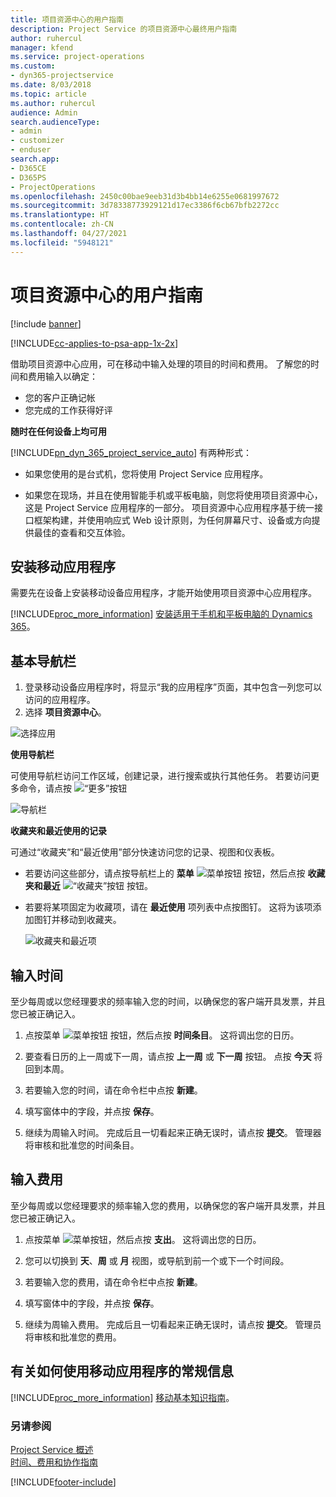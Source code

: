 ```yaml
---
title: 项目资源中心的用户指南
description: Project Service 的项目资源中心最终用户指南
author: ruhercul
manager: kfend
ms.service: project-operations
ms.custom:
- dyn365-projectservice
ms.date: 8/03/2018
ms.topic: article
ms.author: ruhercul
audience: Admin
search.audienceType:
- admin
- customizer
- enduser
search.app:
- D365CE
- D365PS
- ProjectOperations
ms.openlocfilehash: 2450c00bae9eeb31d3b4bb14e6255e0681997672
ms.sourcegitcommit: 3d78338773929121d17ec3386f6cb67bfb2272cc
ms.translationtype: HT
ms.contentlocale: zh-CN
ms.lasthandoff: 04/27/2021
ms.locfileid: "5948121"
---
```

# <a name="user-guide-for-project-resource-hub"></a>项目资源中心的用户指南

[!include [banner](../includes/psa-now-project-operations.md)]

[!INCLUDE[cc-applies-to-psa-app-1x-2x](../includes/cc-applies-to-psa-app-1x-2x.md)]

借助项目资源中心应用，可在移动中输入处理的项目的时间和费用。 了解您的时间和费用输入以确定：

- 您的客户正确记帐
- 您完成的工作获得好评

**随时在任何设备上均可用**

[!INCLUDE[pn_dyn_365_project_service_auto](../includes/pn-dyn-365-project-service-auto.md)] 有两种形式： 

- 如果您使用的是台式机，您将使用 Project Service 应用程序。 

- 如果您在现场，并且在使用智能手机或平板电脑，则您将使用项目资源中心，这是 Project Service 应用程序的一部分。 项目资源中心应用程序基于统一接口框架构建，并使用响应式 Web 设计原则，为任何屏幕尺寸、设备或方向提供最佳的查看和交互体验。 


## <a name="install-the-mobile-app"></a>安装移动应用程序
需要先在设备上安装移动设备应用程序，才能开始使用项目资源中心应用程序。 

[!INCLUDE[proc_more_information](../includes/proc-more-information.md)] [安装适用于手机和平板电脑的 Dynamics 365](/dynamics365/mobile-app/install-dynamics-365-for-phones-and-tablets)。

## <a name="basic-navigation"></a>基本导航栏
1.  登录移动设备应用程序时，将显示“我的应用程序”页面，其中包含一列您可以访问的应用程序。 
2.  选择 **项目资源中心**。

![选择应用](media/chooseApp_1.png "选择应用")

**使用导航栏**

可使用导航栏访问工作区域，创建记录，进行搜索或执行其他任务。 若要访问更多命令，请点按 ![“更多”按钮](media/MoreButton.png "“更多”按钮")

![导航栏](media/NavBar_2.png "导航栏")

**收藏夹和最近使用的记录**

可通过“收藏夹”和“最近使用”部分快速访问您的记录、视图和仪表板。 

- 若要访问这些部分，请点按导航栏上的 **菜单** ![菜单按钮](media/MenuButton.png "菜单按钮") 按钮，然后点按 **收藏夹和最近** ![“收藏夹”按钮](media/FavButton.png "收藏夹按钮") 按钮。

- 若要将某项固定为收藏项，请在 **最近使用** 项列表中点按图钉。 这将为该项添加图钉并移动到收藏夹。

  ![收藏夹和最近项](media/Favs_3.png "收藏夹和最近项")
 
## <a name="enter-time"></a>输入时间
至少每周或以您经理要求的频率输入您的时间，以确保您的客户端开具发票，并且您已被正确记入。

1. 点按菜单 ![菜单按钮](media/MenuButton.png "菜单按钮") 按钮，然后点按 **时间条目**。 这将调出您的日历。

2. 要查看日历的上一周或下一周，请点按 **上一周** 或 **下一周** 按钮。 点按 **今天** 将回到本周。

3. 若要输入您的时间，请在命令栏中点按 **新建**。 

4. 填写窗体中的字段，并点按 **保存**。

5. 继续为周输入时间。 完成后且一切看起来正确无误时，请点按 **提交**。 管理器将审核和批准您的时间条目。

## <a name="enter-expenses"></a>输入费用 
至少每周或以您经理要求的频率输入您的费用，以确保您的客户端开具发票，并且您已被正确记入。

1. 点按菜单 ![菜单按钮](media/MenuButton.png "菜单按钮")，然后点按 **支出**。 这将调出您的日历。

2. 您可以切换到 **天**、**周** 或 **月** 视图，或导航到前一个或下一个时间段。 

3. 若要输入您的费用，请在命令栏中点按 **新建**。 

4. 填写窗体中的字段，并点按 **保存**。

5. 继续为周输入费用。 完成后且一切看起来正确无误时，请点按 **提交**。 管理员将审核和批准您的费用。

## <a name="general-information-on-how-to-use-the-mobile-app"></a>有关如何使用移动应用程序的常规信息 
[!INCLUDE[proc_more_information](../includes/proc-more-information.md)] [移动基本知识指南](/dynamics365/mobile-app/dynamics-365-phones-tablets-users-guide)。

### <a name="see-also"></a>另请参阅  
 [Project Service 概述](../psa/overview.md)   
 [时间、费用和协作指南](../psa/time-expense-collaboration-guide.md)   
 


[!INCLUDE[footer-include](../includes/footer-banner.md)]